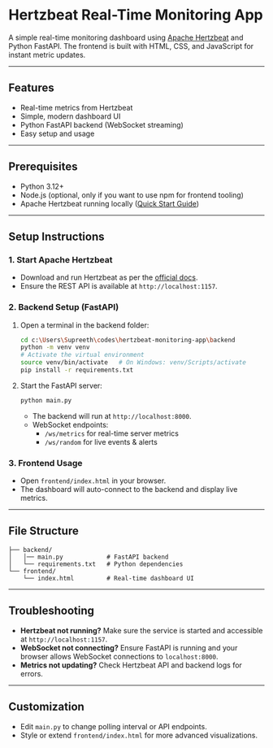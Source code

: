 # Hertzbeat Real-Time Monitoring App

A simple real-time monitoring dashboard using [Apache Hertzbeat](https://hertzbeat.apache.org/) and Python FastAPI. The frontend is built with HTML, CSS, and JavaScript for instant metric updates.

---

## Features
- Real-time metrics from Hertzbeat
- Simple, modern dashboard UI
- Python FastAPI backend (WebSocket streaming)
- Easy setup and usage

---

## Prerequisites
- Python 3.12+
- Node.js (optional, only if you want to use npm for frontend tooling)
- Apache Hertzbeat running locally ([Quick Start Guide](https://hertzbeat.apache.org/docs/))

---

## Setup Instructions

### 1. Start Apache Hertzbeat
- Download and run Hertzbeat as per the [official docs](https://hertzbeat.apache.org/docs/).
- Ensure the REST API is available at `http://localhost:1157`.

### 2. Backend Setup (FastAPI)
1. Open a terminal in the backend folder:
   ```bash
   cd c:\Users\Supreeth\codes\hertzbeat-monitoring-app\backend
   python -m venv venv
   # Activate the virtual environment
   source venv/bin/activate   # On Windows: venv/Scripts/activate
   pip install -r requirements.txt
   ```
2. Start the FastAPI server:
   ```bash
   python main.py
   ```
   - The backend will run at `http://localhost:8000`.
   - WebSocket endpoints:
     - `/ws/metrics` for real-time server metrics
     - `/ws/random` for live events & alerts

### 3. Frontend Usage
- Open `frontend/index.html` in your browser.
- The dashboard will auto-connect to the backend and display live metrics.

---

## File Structure
```
├── backend/
│   │── main.py            # FastAPI backend
│   └── requirements.txt   # Python dependencies
└── frontend/
    └── index.html         # Real-time dashboard UI
```

---

## Troubleshooting
- **Hertzbeat not running?** Make sure the service is started and accessible at `http://localhost:1157`.
- **WebSocket not connecting?** Ensure FastAPI is running and your browser allows WebSocket connections to `localhost:8000`.
- **Metrics not updating?** Check Hertzbeat API and backend logs for errors.

---

## Customization
- Edit `main.py` to change polling interval or API endpoints.
- Style or extend `frontend/index.html` for more advanced visualizations.
